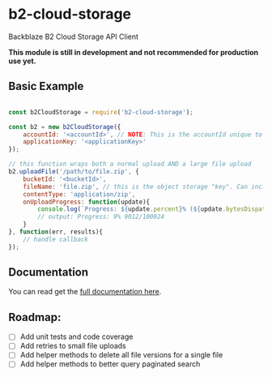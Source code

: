 # b2-cloud-storage
Backblaze B2 Cloud Storage API Client

**This module is still in development and not recommended for production use yet.**

## Basic Example

```javascript

const b2CloudStorage = require('b2-cloud-storage');

const b2 = new b2CloudStorage({
	accountId: '<accountId>', // NOTE: This is the accountId unique to the key
	applicationKey: '<applicationKey>'
});

// this function wraps both a normal upload AND a large file upload
b2.uploadFile('/path/to/file.zip', {
	bucketId: '<bucketId>',
	fileName: 'file.zip', // this is the object storage "key". Can include a full path
	contentType: 'application/zip',
	onUploadProgress: function(update){
		console.log(`Progress: ${update.percent}% (${update.bytesDispatched}/${update.bytesTotal}`);
		// output: Progress: 9% 9012/100024
	}
}, function(err, results){
	// handle callback
});
```


## Documentation
You can read get the [full documentation here](docs.md).

## Roadmap:
 - [ ] Add unit tests and code coverage
 - [ ] Add retries to small file uploads
 - [ ] Add helper methods to delete all file versions for a single file
 - [ ] Add helper methods to better query paginated search
